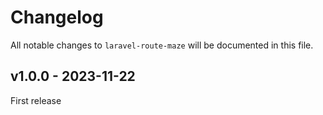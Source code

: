 # Changelog

All notable changes to `laravel-route-maze` will be documented in this file.

## v1.0.0 - 2023-11-22

First release
